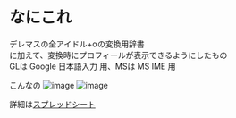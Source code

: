 # なにこれ
デレマスの全アイドル+αの変換用辞書  
に加えて、変換時にプロフィールが表示できるようにしたもの  
GLは Google 日本語入力 用、MSは MS IME 用  
  
こんなの
![image](https://github.com/uzuky/deremasNameDict/assets/3245720/8b19b09a-7d14-41d2-b6fa-462ae32736d3)
![image](https://github.com/uzuky/deremasNameDict/assets/3245720/eaff8786-06a3-4815-87d4-7850d0814a0a)

詳細は[スプレッドシート](https://docs.google.com/spreadsheets/d/19Yq7LuYxiNyPC39A4qbeKNwLHzXrvbyY5YJSXmQG3OY/edit#gid=239585843&range=A1:C1)
